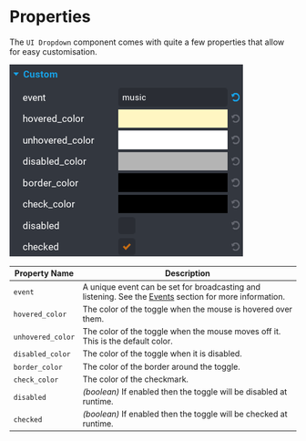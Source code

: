 # Properties

The `UI Dropdown` component comes with quite a few properties that allow for easy customisation.

![](images/3.png)

| Property Name | Description |
| ------------- | ----------- |
| `event` | A unique event can be set for broadcasting and listening.  See the [Events](/events) section for more information. |
| `hovered_color ` | The color of the toggle when the mouse is hovered over them. |
| `unhovered_color` | The color of the toggle when the mouse moves off it.  This is the default color. |
| `disabled_color` | The color of the toggle when it is disabled. |
| `border_color` | The color of the border around the toggle. |
| `check_color` | The color of the checkmark. |
| `disabled` | _(boolean)_ If enabled then the toggle will be disabled at runtime. |
| `checked` | _(boolean)_ If enabled then the toggle will be checked at runtime. |